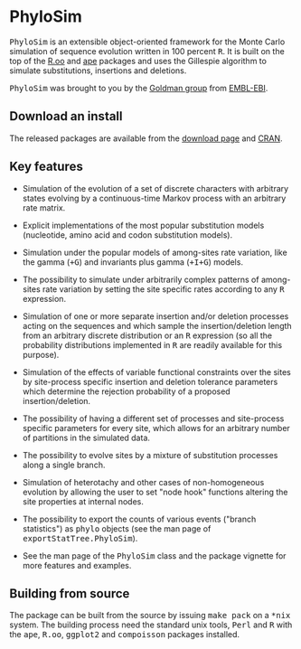 PhyloSim
========

<tt>PhyloSim</tt> is an extensible object-oriented framework for the Monte Carlo simulation of sequence evolution written in 100 percent <tt>R</tt>.
It is built on the top of the [R.oo](http://cran.r-project.org/web/packages/R.oo/index.html) and [ape](http://cran.r-project.org/web/packages/ape/index.html) packages and uses the Gillespie algorithm to simulate substitutions, insertions and deletions.

<tt>PhyloSim</tt> was brought to you by the [Goldman group](http://www.ebi.ac.uk/goldman) from [EMBL-EBI](http://www.ebi.ac.uk).

Download an install
-------------------

The released packages are available from the [download page](http://github.com/sbotond/phylosim/downloads) and [CRAN](http://cran.r-project.org/web/packages/phylosim).

Key features
------------

* Simulation of the evolution of a set of discrete characters with arbitrary states evolving by a continuous-time Markov process with an arbitrary rate matrix.

* Explicit implementations of the most popular substitution models (nucleotide, amino acid and codon substitution models).

* Simulation under the popular models of among-sites rate variation, like the gamma (<tt>+G</tt>) and invariants plus gamma (<tt>+I+G</tt>) models.

* The possibility to simulate under arbitrarily complex patterns of among-sites rate variation by setting the site specific rates according to any <tt>R</tt> expression.

* Simulation of one or more separate insertion and/or deletion processes acting on the sequences and which sample the insertion/deletion length from an arbitrary discrete distribution or an <tt>R</tt> expression (so all the probability distributions implemented in <tt>R</tt> are readily available for this purpose).

* Simulation of the effects of variable functional constraints over the sites by site-process specific insertion and deletion tolerance parameters which determine the rejection probability of a proposed insertion/deletion.

* The possibility of having a different set of processes and site-process specific parameters for every site, which allows for an arbitrary number of partitions in the simulated data.

* The possibility to evolve sites by a mixture of substitution processes along a single branch.

* Simulation of heterotachy and other cases of non-homogeneous evolution by allowing the user to set "node hook" functions altering the site properties at internal nodes.

* The possibility to export the counts of various events ("branch statistics") as <tt>phylo</tt> objects (see the man page of <tt>exportStatTree.PhyloSim</tt>).

* See the man page of the <tt>PhyloSim</tt> class and the package vignette for more features and examples.

Building from source
------------------------

The package can be built from the source by issuing <tt>make pack</tt> on a <tt>*nix</tt> system. The building process need the standard unix tools, <tt>Perl</tt> and <tt>R</tt> with the <tt>ape</tt>, <tt>R.oo</tt>, <tt>ggplot2</tt> and <tt>compoisson</tt> packages installed.

